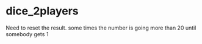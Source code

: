 # dice_2players
Need to reset the result.
 some times the number is going more than 20 until somebody gets 1
